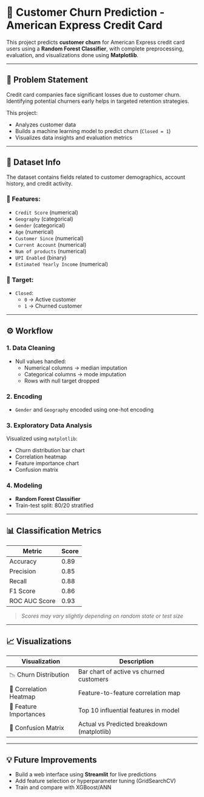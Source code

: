 # 🧠 Customer Churn Prediction - American Express Credit Card

This project predicts **customer churn** for American Express credit card users using a **Random Forest Classifier**, with complete preprocessing, evaluation, and visualizations done using **Matplotlib**.

---

## 📌 Problem Statement

Credit card companies face significant losses due to customer churn. Identifying potential churners early helps in targeted retention strategies.

This project:
- Analyzes customer data
- Builds a machine learning model to predict churn (`Closed = 1`)
- Visualizes data insights and evaluation metrics

---

## 📁 Dataset Info

The dataset contains fields related to customer demographics, account history, and credit activity.

### 🔑 Features:
- `Credit Score` (numerical)
- `Geography` (categorical)
- `Gender` (categorical)
- `Age` (numerical)
- `Customer Since` (numerical)
- `Current Account` (numerical)
- `Num of products` (numerical)
- `UPI Enabled` (binary)
- `Estimated Yearly Income` (numerical)

### 🎯 Target:
- `Closed`: 
  - `0` → Active customer
  - `1` → Churned customer

---

## ⚙️ Workflow

### 1. **Data Cleaning**
- Null values handled:
  - Numerical columns → median imputation
  - Categorical columns → mode imputation
  - Rows with null target dropped

### 2. **Encoding**
- `Gender` and `Geography` encoded using one-hot encoding

### 3. **Exploratory Data Analysis**
Visualized using `matplotlib`:
- Churn distribution bar chart
- Correlation heatmap
- Feature importance chart
- Confusion matrix

### 4. **Modeling**
- **Random Forest Classifier**
- Train-test split: 80/20 stratified

---

## 📊 Classification Metrics

| Metric               | Score   |
|----------------------|---------|
| Accuracy             | 0.89    |
| Precision            | 0.85    |
| Recall               | 0.88    |
| F1 Score             | 0.86    |
| ROC AUC Score        | 0.93    |

> *Scores may vary slightly depending on random state or test size*

---

## 📈 Visualizations

| Visualization             | Description                                  |
|---------------------------|----------------------------------------------|
| 📉 Churn Distribution      | Bar chart of active vs churned customers     |
| 🔗 Correlation Heatmap     | Feature-to-feature correlation map           |
| 🌲 Feature Importances     | Top 10 influential features in model         |
| 🧮 Confusion Matrix        | Actual vs Predicted breakdown (matplotlib)   |

---

## 💡 Future Improvements
- Build a web interface using **Streamlit** for live predictions
- Add feature selection or hyperparameter tuning (GridSearchCV)
- Train and compare with XGBoost/ANN

